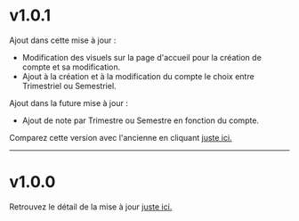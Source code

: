 # v1.0.1
Ajout dans cette mise à jour :
- Modification des visuels sur la page d'accueil pour la création de compte et sa modification.
- Ajout à la création et à la modification du compte le choix entre Trimestriel ou Semestriel.

Ajout dans la future mise à jour :
- Ajout de note par Trimestre ou Semestre en fonction du compte.

Comparez cette version avec l'ancienne en cliquant [juste ici.](https://github.com/BryanDrouet/Sigma/compare/v1.0.0...v1.0.1)

---

# v1.0.0
Retrouvez le détail de la mise à jour [juste ici.](https://github.com/BryanDrouet/Sigma/releases/tag/v1.0.0)
